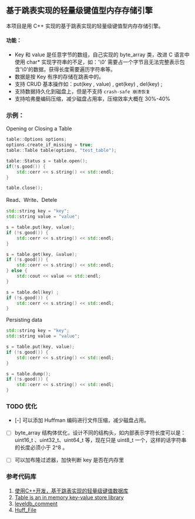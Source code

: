 ## 基于跳表实现的轻量级键值型内存存储引擎

本项目是用 C++ 实现的基于跳表实现的轻量级键值型内存存储引擎。

#### 功能：
* Key 和 value 是任意字节的数组，自己实现的 byte_array 类，改进 C 语言中使用 char* 实现字符串的不足，如：'\0' 需要占一个字节且无法完整表示包含'\0'的数据，获得长度需要遍历字符串等。
* 数据是按 Key 有序的存储在跳表中的。
* 支持 CRUD 基本操作如：put(key , value) , get(key) , del(key) ; 
* 支持数据持久化到磁盘上，但是不支持 `crash-safe 崩溃恢复`  
* 支持哈弗曼编码压缩，减少磁盘占用率，压缩效率大概在 30%-40%


### 示例： 
Opening or Closing a Table 
```C++
table::Options options;
options.create_if_missing = true;
table::Table table(options, "test_table");

table::Status s = table.open();
if(!s.good()) {
    std::cerr << s.string() << std::endl;
}

table.close();
```

Read、Write、Detele
```C++
std::string key = "key";
std::string value = "value";

s = table.put(key, value);
if (!s.good()) {
    std::cerr << s.string() << std::endl;
}

s = table.get(key, &value);
if (!s.good()) {
    std::cerr << s.string() << std::endl;
} else {
    std::cout << value << std::endl;
}

s = table.del(key) ; 
if (!s.good()) {
    std::cerr << s.string() << std::endl;
}
```
Persisting data
```C++
std::string key = "key";
std::string value = "value";

s = table.put(key, value);
if (!s.good()) {
    std::cerr << s.string() << std::endl;
}

s = table.dump();
if (!s.good()) {
    std::cerr << s.string() << std::endl;
}
```


### TODO 优化

- [-] 可以添加 Huffman 编码进行文件压缩，减少磁盘占用。
- [ ] byte_array 结构体优化，设计不同的结构头，如内部表示字符长度可以是：uint16_t 、uint32_t、uint64_t 等，现在只是 uint8_t 一个，这样的话字符串的长度必须小于 2^8 。
- [ ] 可以加布隆过滤器，加快判断 key 是否在内存里


### 参考代码库
1. [使用C++开发，基于跳表实现的轻量级键值数据库](https://github.com/youngyangyang04/Skiplist-CPP)
2. [Table is an in memory key-value store library](https://github.com/wonter/table)
3. [leveldb_comment](https://github.com/TitenWang/leveldb-comment)
4. [Huff_File](https://github.com/Fightjiang/Huff_File)